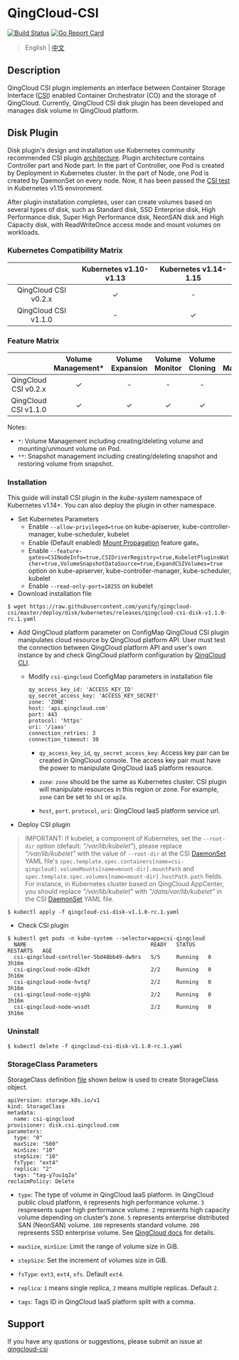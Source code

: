 # QingCloud-CSI

[![Build Status](https://travis-ci.org/yunify/qingcloud-csi.svg?branch=master)](https://travis-ci.org/yunify/qingcloud-csi)
[![Go Report Card](https://goreportcard.com/badge/github.com/yunify/qingcloud-csi)](https://goreportcard.com/report/github.com/yunify/qingcloud-csi)

> English | [中文](README_zh.md)

## Description
QingCloud CSI plugin implements an interface between Container Storage Interface ([CSI](https://github.com/container-storage-interface/)) enabled Container Orchestrator (CO) and the storage of QingCloud. Currently, QingCloud CSI disk plugin has been developed and manages disk volume in QingCloud platform.

## Disk Plugin

Disk plugin's design and installation use Kubernetes community recommended CSI plugin [architecture](https://github.com/kubernetes/community/blob/master/contributors/design-proposals/storage/container-storage-interface.md#recommended-mechanism-for-deploying-csi-drivers-on-kubernetes). Plugin architecture contains Controller part and Node part. In the part of Controller, one Pod is created by Deployment in Kubernetes cluster. In the part of Node, one Pod is created by DaemonSet on every node. Now, it has been passed the [CSI test](https://github.com/kubernetes-csi/csi-test) in Kubernetes v1.15 environment.

After plugin installation completes, user can create volumes based on several types of disk, such as Standard disk, SSD Enterprise disk, High Performance disk, Super High Performance disk, NeonSAN disk and High Capacity disk, with ReadWriteOnce access mode and mount volumes on workloads.

### Kubernetes Compatibility Matrix

| |Kubernetes v1.10-v1.13|Kubernetes v1.14-1.15|
|:---:|:---:|:---:|
|QingCloud CSI v0.2.x|✓|-|
|QingCloud CSI v1.1.0|-|✓|

### Feature Matrix

| | Volume Management* | Volume Expansion | Volume Monitor | Volume Cloning| Snapshot Management**| Topology Awareness|
|:---:|:---:|:---:|:---:|:---:|:---:|:---:|
|QingCloud CSI v0.2.x |✓|-|-|-|-|-|
|QingCloud CSI v1.1.0 |✓|✓|✓|✓|✓|✓|

Notes:
- `*`: Volume Management including creating/deleting volume and mounting/unmount volume on Pod.
- `**`: Snapshot management including creating/deleting snapshot and restoring volume from snapshot.

### Installation
This guide will install CSI plugin in the *kube-system* namespace of Kubernetes v1.14+. You can also deploy the plugin in other namespace. 

- Set Kubernetes Parameters
  - Enable `--allow-privileged=true` on kube-apiserver, kube-controller-manager, kube-scheduler, kubelet
  - Enable (Default enabled) [Mount Propagation](https://kubernetes.io/docs/concepts/storage/volumes/#mount-propagation) feature gate。
  - Enable `--feature-gates=CSINodeInfo=true,CSIDriverRegistry=true,KubeletPluginsWatcher=true,VolumeSnapshotDataSource=true,ExpandCSIVolumes=true` option on kube-apiserver, kube-controller-manager, kube-scheduler, kubelet
  - Enable `--read-only-port=10255` on kubelet
- Download installation file 
```
$ wget https://raw.githubusercontent.com/yunify/qingcloud-csi/master/deploy/disk/kubernetes/releases/qingcloud-csi-disk-v1.1.0-rc.1.yaml
```
- Add QingCloud platform parameter on ConfigMap
QingCloud CSI plugin manipulates cloud resource by QingCloud platform API. User must test the connection between QingCloud platform API and user's own instance by and check QingCloud platform configuration by [QingCloud CLI](https://docs.qingcloud.com/product/cli/).
  - Modify `csi-qingcloud` ConfigMap parameters in installation file
    ```
    qy_access_key_id: 'ACCESS_KEY_ID'
    qy_secret_access_key: 'ACCESS_KEY_SECRET'
    zone: 'ZONE'
    host: 'api.qingcloud.com'
    port: 443
    protocol: 'https'
    uri: '/iaas'
    connection_retries: 3
    connection_timeout: 30
    ```
    - `qy_access_key_id`, `qy_secret_access_key`: Access key pair can be created in QingCloud console. The access key pair must have the power to manipulate QingCloud IaaS platform resource.

    - `zone`: `zone` should be the same as Kubernetes cluster. CSI plugin will manipulate resources in this region or zone. For example, `zone` can be set to `sh1` or `ap2a`.

    - `host`, `port`. `protocol`, `uri`: QingCloud IaaS platform service url.

- Deploy CSI plugin
> IMPORTANT: If kubelet, a component of Kubernetes, set the `--root-dir` option (default: *"/var/lib/kubelet"*), please replace *"/var/lib/kubelet"* with the value of `--root-dir` at the CSI [DaemonSet](deploy/disk/kubernetes/csi-node-ds.yaml) YAML file's `spec.template.spec.containers[name=csi-qingcloud].volumeMounts[name=mount-dir].mountPath` and `spec.template.spec.volumes[name=mount-dir].hostPath.path` fields. For instance, in Kubernetes cluster based on QingCloud AppCenter, you should replace *"/var/lib/kubelet"* with *"/data/var/lib/kubelet"* in the CSI [DaemonSet](deploy/disk/kubernetes/csi-node-ds.yaml) YAML file.

```
$ kubectl apply -f qingcloud-csi-disk-v1.1.0-rc.1.yaml
```

- Check CSI plugin
```
$ kubectl get pods -n kube-system --selector=app=csi-qingcloud
  NAME                                       READY   STATUS    RESTARTS   AGE
  csi-qingcloud-controller-5bd48bb49-dw9rs   5/5     Running   0          3h16m
  csi-qingcloud-node-d2kdt                   2/2     Running   0          3h16m
  csi-qingcloud-node-hvtq7                   2/2     Running   0          3h16m
  csi-qingcloud-node-njghb                   2/2     Running   0          3h16m
  csi-qingcloud-node-wssdt                   2/2     Running   0          3h16m
```

### Uninstall
```
$ kubectl delete -f qingcloud-csi-disk-v1.1.0-rc.1.yaml
```

### StorageClass Parameters

StorageClass definition [file](deploy/disk/example/sc.yaml) shown below is used to create StorageClass object.
```
apiVersion: storage.k8s.io/v1
kind: StorageClass
metadata:
  name: csi-qingcloud
provisioner: disk.csi.qingcloud.com
parameters:
  type: "0"
  maxSize: "500"
  minSize: "10"
  stepSize: "10"
  fsType: "ext4"
  replica: "2"
  tags: "tag-y7uu1q2a"
reclaimPolicy: Delete 
```

- `type`: The type of volume in QingCloud IaaS platform. In QingCloud public cloud platform, `0` represents high performance volume. `3` respresents super high performance volume. `2` represents high capacity volume depending on cluster‘s zone. `5` represents enterprise distributed SAN (NeonSAN) volume. `100` represents standard volume. `200` represents SSD enterprise volume. See [QingCloud docs](https://docs.qingcloud.com/product/api/action/volume/create_volumes.html) for details.

- `maxSize`, `minSize`: Limit the range of volume size in GiB.

- `stepSize`: Set the increment of volumes size in GiB.

- `fsType`: `ext3`, `ext4`, `xfs`. Default `ext4`.

- `replica`: `1` means single replica, `2` means multiple replicas. Default `2`.

- `tags`: Tags ID in QingCloud IaaS platform split with a comma.

## Support
If you have any qustions or suggestions, please submit an issue at [qingcloud-csi](https://github.com/yunify/qingcloud-csi/issues)
